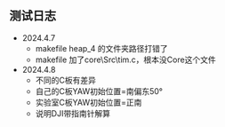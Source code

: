 ## 测试日志
- 2024.4.7
  - makefile heap_4 的文件夹路径打错了
  - makefile 加了core\Src\tim.c，根本没Core这个文件
- 2024.4.8
  - 不同的C板有差异
  - 自己的C板YAW初始位置=南偏东50°
  - 实验室C板YAW初始位置=正南
  - 说明DJI带指南针解算